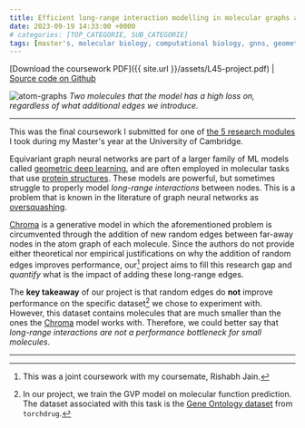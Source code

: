 ```yaml
---
title: Efficient long-range interaction modelling in molecular graphs and proteins
date: 2023-09-19 14:33:00 +0000
# categories: [TOP_CATEGORIE, SUB_CATEGORIE]
tags: [master's, molecular biology, computational biology, gnns, geometric deep learning]     # TAG names should always be lowercase
---
```


[Download the coursework PDF]({{ site.url }}/assets/L45-project.pdf) \| [Source code on Github](https://github.com/semiluna/L45)

![atom-graphs]({{site.url}}/assets/L45.png)
_Two molecules that the model has a high loss on, regardless of what additional edges we introduce._

---

This was the final coursework I submitted for one of [the 5 research modules](https://www.cl.cam.ac.uk/teaching/2223/L45) I took during my Master's year at the University of Cambridge.

Equivariant graph neural networks are part of a larger family of ML models called [geometric deep learning](https://geometricdeeplearning.com), and are often employed in molecular tasks that use [protein structures](https://en.wikipedia.org/wiki/Protein_structure). These models are powerful, but sometimes struggle to properly model _long-range interactions_ between nodes. This is a problem that is known in the literature of graph neural networks as [oversquashing](https://arxiv.org/abs/2006.05205). 

[Chroma](https://generatebiomedicines.com/chroma) is a generative model in which the aforementioned problem is circumvented through the addition of new random edges between far-away nodes in the atom graph of each molecule. Since the authors do not provide either theoretical nor empirical justifications on why the addition of random edges improves performance, our[^1] project aims to fill this research gap and _quantify_ what is the impact of adding these long-range edges. 

The **key takeaway** of our project is that random edges do **not** improve performance on the specific dataset[^2] we chose to experiment with. However, this dataset contains molecules that are much smaller than the ones the [Chroma](https://generatebiomedicines.com/chroma) model works with. Therefore, we could better say that _long-range interactions are not a performance bottleneck for small molecules_.

---
[^1]: This was a joint coursework with my coursemate, Rishabh Jain.

[^2]: In our project, we train the GVP model on molecular function prediction. The dataset associated with this task is the [Gene Ontology dataset](https://torchdrug.ai/docs/api/datasets.html?highlight=geneontology#geneontology) from `torchdrug`.

